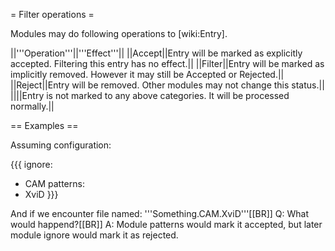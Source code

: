 = Filter operations =

Modules may do following operations to [wiki:Entry].

||'''Operation'''||'''Effect'''||
||Accept||Entry will be marked as explicitly accepted. Filtering this entry has no effect.||
||Filter||Entry will be marked as implicitly removed. However it may still be Accepted or Rejected.||
||Reject||Entry will be removed. Other modules may not change this status.||
||<none>||Entry is not marked to any above categories. It will be processed normally.||

== Examples ==

Assuming configuration:

{{{
ignore:
  - CAM
patterns:
  - XviD
}}}

And if we encounter file named: '''Something.CAM.XviD'''[[BR]]
Q: What would happend?[[BR]]
A: Module patterns would mark it accepted, but later module ignore would mark it as rejected.
